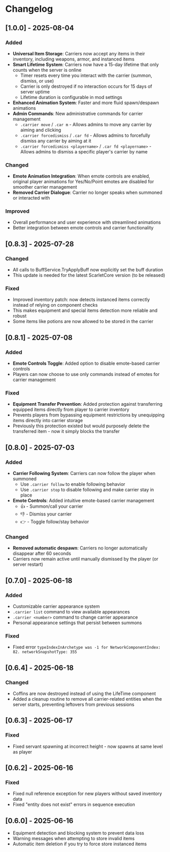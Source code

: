 # Changelog

## [1.0.0] - 2025-08-04

### Added
- **Universal Item Storage**: Carriers now accept any items in their inventory, including weapons, armor, and instanced items
- **Smart Lifetime System**: Carriers now have a 15-day lifetime that only counts when the server is online
  - Timer resets every time you interact with the carrier (summon, dismiss, or use)
  - Carrier is only destroyed if no interaction occurs for 15 days of server uptime
  - Lifetime duration is configurable in mod settings
- **Enhanced Animation System**: Faster and more fluid spawn/despawn animations
- **Admin Commands**: New administrative commands for carrier management
  - `.carrier move` / `.car m` - Allows admins to move any carrier by aiming and clicking
  - `.carrier forcedismiss` / `.car fd` - Allows admins to forcefully dismiss any carrier by aiming at it
  - `.carrier forcedismiss <playername>` / `.car fd <playername>` - Allows admins to dismiss a specific player's carrier by name

### Changed
- **Emote Animation Integration**: When emote controls are enabled, original player animations for Yes/No/Point emotes are disabled for smoother carrier management
- **Removed Carrier Dialogue**: Carrier no longer speaks when summoned or interacted with

### Improved
- Overall performance and user experience with streamlined animations
- Better integration between emote controls and carrier functionality

## [0.8.3] - 2025-07-28

### Changed
- All calls to BuffService.TryApplyBuff now explicitly set the buff duration
- This update is needed for the latest ScarletCore version (to be released)

### Fixed
- Improved inventory patch: now detects instanced items correctly instead of relying on component checks
- This makes equipment and special items detection more reliable and robust
- Some items like potions are now allowed to be stored in the carrier

## [0.8.1] - 2025-07-08

### Added
- **Emote Controls Toggle**: Added option to disable emote-based carrier controls
- Players can now choose to use only commands instead of emotes for carrier management

### Fixed
- **Equipment Transfer Prevention**: Added protection against transferring equipped items directly from player to carrier inventory
- Prevents players from bypassing equipment restrictions by unequipping items directly into carrier storage
- Previously this protection existed but would purposely delete the transferred item - now it simply blocks the transfer

## [0.8.0] - 2025-07-03

### Added
- **Carrier Following System**: Carriers can now follow the player when summoned
  - Use `.carrier follow` to enable following behavior
  - Use `.carrier stop` to disable following and make carrier stay in place
- **Emote Controls**: Added intuitive emote-based carrier management
  - 👍 - Summon/call your carrier
  - 👎 - Dismiss your carrier
  - 👉 - Toggle follow/stay behavior

### Changed
- **Removed automatic despawn**: Carriers no longer automatically disappear after 60 seconds
- Carriers now remain active until manually dismissed by the player (or server restart)

## [0.7.0] - 2025-06-18

### Added
- Customizable carrier appearance system
- `.carrier list` command to view available appearances
- `.carrier <number>` command to change carrier appearance
- Personal appearance settings that persist between summons

### Fixed
- Fixed error `typeIndexInArchetype was -1 for NetworkComponentIndex: 82. networkSnapshotType: 355`

## [0.6.4] - 2025-06-18

### Changed
- Coffins are now destroyed instead of using the LifeTime component
- Added a cleanup routine to remove all carrier-related entities when the server starts, preventing leftovers from previous sessions

## [0.6.3] - 2025-06-17

### Fixed
- Fixed servant spawning at incorrect height - now spawns at same level as player

## [0.6.2] - 2025-06-16

### Fixed
- Fixed null reference exception for new players without saved inventory data
- Fixed "entity does not exist" errors in sequence execution

## [0.6.0] - 2025-06-16

- Equipment detection and blocking system to prevent data loss
- Warning messages when attempting to store invalid items
- Automatic item deletion if you try to force store instanced items
